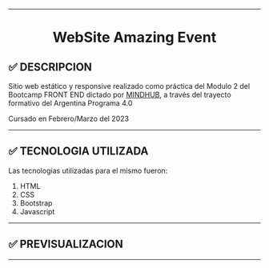 ___
<h1 align="center">  WebSite Amazing Event</h1>


##	:white_check_mark: DESCRIPCION

Sitio web estático y responsive realizado como práctica del Modulo 2 del Bootcamp FRONT END dictado por [MINDHUB](https://mindhubweb.com/ "WEB DE MINDHUB"), a través del trayecto formativo del Argentina Programa 4.0

Cursado en Febrero/Marzo del 2023
___
##	:white_check_mark: TECNOLOGIA UTILIZADA

Las tecnologias utilizadas para el mismo fueron:

1. HTML
2. CSS
3. Bootstrap
4. Javascript
___
##	:white_check_mark: PREVISUALIZACION


___

